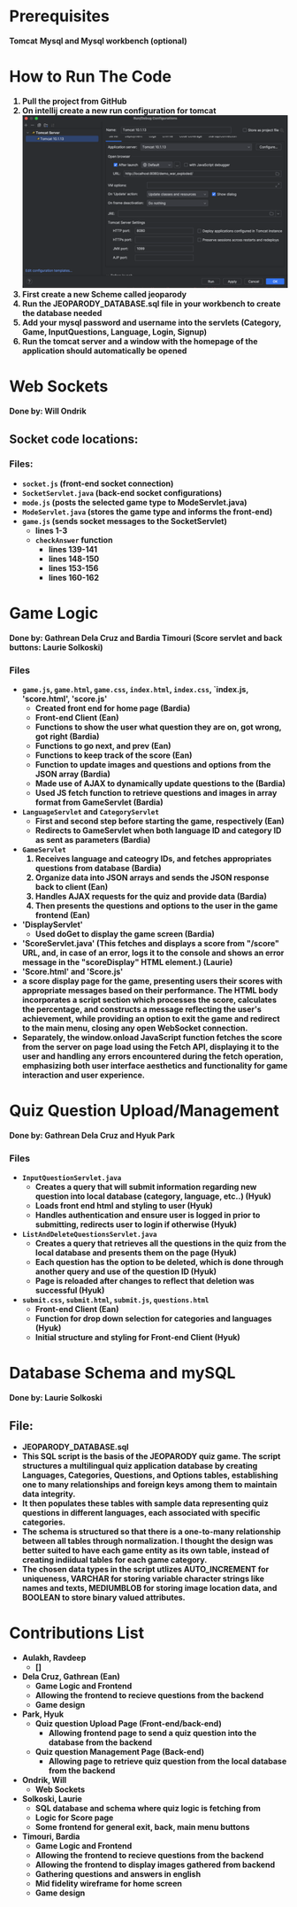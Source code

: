 # Prerequisites 
<b>Tomcat</b>
<b>Mysql and Mysql workbench (optional)
# How to Run The Code

1. Pull the project from GitHub
2. On intellij create a new run configuration for tomcat
![img.png](readmeImages/img.png)
3. First create a new Scheme called jeoparody
4. Run the JEOPARODY_DATABASE.sql file in your workbench to create the database needed
5. Add your mysql password and username into the servlets (Category, Game, InputQuestions, Language, Login, Signup)
6. Run the tomcat server and a window with the homepage of the application should
automatically be opened


# Web Sockets
Done by: Will Ondrik

## Socket code locations:
### Files:
- `socket.js` (front-end socket connection)
- `SocketServlet.java` (back-end socket configurations)
- `mode.js` (posts the selected game type to ModeServlet.java)
- `ModeServlet.java` (stores the game type and informs the front-end)
- `game.js` (sends socket messages to the SocketServlet)
    - lines 1-3
    - `checkAnswer` function
        - lines 139-141
        - lines 148-150
        - lines 153-156
        - lines 160-162

# Game Logic
Done by: Gathrean Dela Cruz and Bardia Timouri (Score servlet and back buttons: Laurie Solkoski)
### Files
- `game.js`, `game.html`, `game.css`, `index.html`, `index.css`, `index.js, 'score.html', 'score.js'
    - Created front end for home page (Bardia)
    - Front-end Client (Ean)
    - Functions to show the user what question they are on, got wrong, got right (Bardia)
    - Functions to go next, and prev (Ean)
    - Functions to keep track of the score (Ean)
    - Function to update images and questions and options from the JSON array (Bardia)
    - Made use of AJAX to dynamically update questions to the (Bardia)
    - Used JS fetch function to retrieve questions and images in array format from GameServlet (Bardia)
- `LanguageServlet` and `CategoryServlet` 
    - First and second step before starting the game, respectively (Ean)
    - Redirects to GameServlet when both language ID and category ID as sent as parameters (Bardia)
- `GameServlet`
    1. Receives language and cateogry IDs, and fetches appropriates questions from database (Bardia)
    2. Organize data into JSON arrays and sends the JSON response back to client (Ean)
    3. Handles AJAX requests for the quiz and provide data (Bardia)
    4. Then presents the questions and options to the user in the game frontend (Ean)
- 'DisplayServlet'
    - Used doGet to display the game screen (Bardia)
-  'ScoreServlet.java' (This fetches and displays a score from "/score" URL, and, in case of an error, logs it to the console and shows an error message in the "scoreDisplay" HTML element.) (Laurie)
-  'Score.html' and 'Score.js'
  - a score display page for the game, presenting users their scores with appropriate messages based on their performance. The HTML body incorporates a script section which processes the score, calculates the percentage, and constructs a message reflecting the user's achievement, while providing an option to exit the game and redirect to the main menu, closing any open WebSocket connection.
  - Separately, the window.onload JavaScript function fetches the score from the server on page load using the Fetch API, displaying it to the user and handling any errors encountered during the fetch operation, emphasizing both user interface aesthetics and functionality for game interaction and user experience.

 
# Quiz Question Upload/Management
Done by: Gathrean Dela Cruz and Hyuk Park
### Files
- `InputQuestionServlet.java`
  - Creates a query that will submit information regarding new question into local database (category, language, etc..) (Hyuk)
  - Loads front end html and styling to user (Hyuk)
  - Handles authentication and ensure user is logged in prior to submitting, redirects user to login if otherwise (Hyuk)
- `ListAndDeleteQuestionsServlet.java`
  - Creates a query that retrieves all the questions in the quiz from the local database and presents them on the page (Hyuk)
  - Each question has the option to be deleted, which is done through another query and use of the question ID (Hyuk)
  - Page is reloaded after changes to reflect that deletion was successful (Hyuk)
- `submit.css`, `submit.html`, `submit.js`, `questions.html`
  - Front-end Client (Ean)
  - Function for drop down selection for categories and languages (Hyuk)
  - Initial structure and styling for Front-end Client (Hyuk)


# Database Schema and mySQL
Done by: Laurie Solkoski
## File: 
 - JEOPARODY_DATABASE.sql
  - This SQL script is the basis of the JEOPARODY quiz game. The script structures a multilingual quiz application database by creating Languages, Categories, Questions, and Options tables, establishing one to many relationships and foreign keys among them to maintain data integrity.
  - It then populates these tables with sample data representing quiz questions in different languages, each associated with specific categories. 
  - The schema is structured so that there is a one-to-many relationship between all tables through normalization. I thought the design was better suited to have each game entity as its own table, instead of creating indiidual tables for each game category.
  - The chosen data types in the script utlizes  AUTO_INCREMENT for uniqueness, VARCHAR for storing variable character strings like names and texts, MEDIUMBLOB for storing image location data, and BOOLEAN to store binary valued attributes.    
  

# Contributions List
- Aulakh, Ravdeep
    - []
- Dela Cruz, Gathrean (Ean)
    - Game Logic and Frontend
    - Allowing the frontend to recieve questions from the backend
    - Game design
- Park, Hyuk
    - Quiz question Upload Page (Front-end/back-end)
      - Allowing frontend page to send a quiz question into the database from the backend
    - Quiz question Management Page (Back-end)
      - Allowing page to retrieve quiz question from the local database from the backend
- Ondrik, Will
    - Web Sockets
- Solkoski, Laurie
    - SQL database and schema where quiz logic is fetching from
    - Logic for Score page
    - Some frontend for general exit, back, main menu buttons
- Timouri, Bardia
    - Game Logic and Frontend
    - Allowing the frontend to recieve questions from the backend
    - Allowing the frontend to display images gathered from backend
    - Gathering questions and answers in english
    - Mid fidelity wireframe for home screen
    - Game design
      

